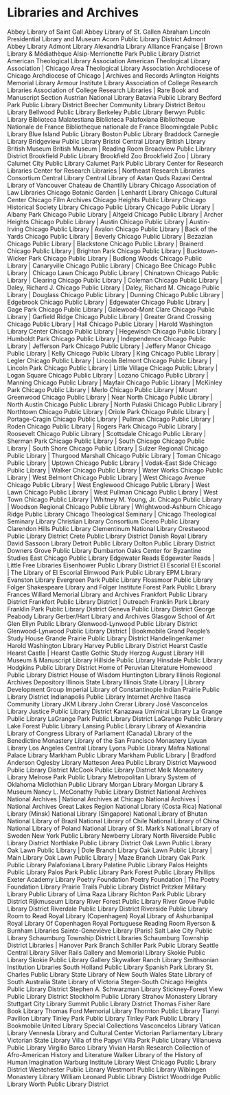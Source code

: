 # Libraries and Archives
Abbey Library of Saint Gall
Abbey Library of St. Gallen
Abraham Lincoln Presidential Library and Museum
Acorn Public Library District
Admont Abbey Library
Admont Library
Alexandria Library
Alliance Française | Brown Library & Médiathèque
Alsip-Merrionette Park Public Library District
American Theological Library Association
American Theological Library Association | Chicago Area Theological Library Association
Archdiocese of Chicago
Archdiocese of Chicago | Archives and Records
Arlington Heights Memorial Library
Armour Institute Library
Association of College Research Libraries
Association of College Research Libraries | Rare Book and Manuscript Section
Austrian National Library
Batavia Public Library
Bedford Park Public Library District
Beecher Community Library District
Beitou Library
Bellwood Public Library
Berkeley Public Library
Berwyn Public Library
Biblioteca Malatestiana
Biblioteca Palafoxiana
Bibliotheque Nationale de France
Bibliotheque nationale de France
Bloomingdale Public Library
Blue Island Public Library
Boston Public Library
Braddock Carnegie Library
Bridgeview Public Library
Bristol Central Library
British Library
British Museum
British Museum | Reading Room
Broadview Public Library District
Brookfield Public Library
Brookfield Zoo
Brookfield Zoo | Library
Calumet City Public Library
Calumet Park Public Library
Center for Research Libraries
Center for Research Libraries | Northeast Research Libraries Consortium
Central Library
Central Library of Astan Quds Razavi
Central Library of Vancouver
Chateau de Chantilly Library
Chicago Association of Law Libraries
Chicago Botanic Garden | Lenhardt Library
Chicago Cultural Center
Chicago Film Archives
Chicago Heights Public Library
Chicago Historical Society Library
Chicago Public Library
Chicago Public Library | Albany Park
Chicago Public Library | Altgeld
Chicago Public Library | Archer Heights
Chicago Public Library | Austin
Chicago Public Library | Austin-Irving
Chicago Public Library | Avalon
Chicago Public Library | Back of the Yards
Chicago Public Library | Beverly
Chicago Public Library | Bezazian
Chicago Public Library | Blackstone
Chicago Public Library | Brainerd
Chicago Public Library | Brighton Park
Chicago Public Library | Bucktown-Wicker Park
Chicago Public Library | Budlong Woods
Chicago Public Library | Canaryville
Chicago Public Library | Chicago Bee
Chicago Public Library | Chicago Lawn
Chicago Public Library | Chinatown
Chicago Public Library | Clearing
Chicago Public Library | Coleman
Chicago Public Library | Daley, Richard J.
Chicago Public Library | Daley, Richard M.
Chicago Public Library | Douglass
Chicago Public Library | Dunning
Chicago Public Library | Edgebrook
Chicago Public Library | Edgewater
Chicago Public Library | Gage Park
Chicago Public Library | Galewood-Mont Clare
Chicago Public Library | Garfield Ridge
Chicago Public Library | Greater Grand Crossing
Chicago Public Library | Hall
Chicago Public Library | Harold Washington Library Center
Chicago Public Library | Hegewisch
Chicago Public Library | Humboldt Park
Chicago Public Library | Independence
Chicago Public Library | Jefferson Park
Chicago Public Library | Jeffery Manor
Chicago Public Library | Kelly
Chicago Public Library | King
Chicago Public Library | Legler
Chicago Public Library | Lincoln Belmont
Chicago Public Library | Lincoln Park
Chicago Public Library | Little Village
Chicago Public Library | Logan Square
Chicago Public Library | Lozano
Chicago Public Library | Manning
Chicago Public Library | Mayfair
Chicago Public Library | McKinley Park
Chicago Public Library | Merlo
Chicago Public Library | Mount Greenwood
Chicago Public Library | Near North
Chicago Public Library | North Austin
Chicago Public Library | North Pulaski
Chicago Public Library | Northtown
Chicago Public Library | Oriole Park
Chicago Public Library | Portage-Cragin
Chicago Public Library | Pullman
Chicago Public Library | Roden
Chicago Public Library | Rogers Park
Chicago Public Library | Roosevelt
Chicago Public Library | Scottsdale
Chicago Public Library | Sherman Park
Chicago Public Library | South Chicago
Chicago Public Library | South Shore
Chicago Public Library | Sulzer Regional
Chicago Public Library | Thurgood Marshall
Chicago Public Library | Toman
Chicago Public Library | Uptown
Chicago Public Library | Vodak-East Side
Chicago Public Library | Walker
Chicago Public Library | Water Works
Chicago Public Library | West Belmont
Chicago Public Library | West Chicago Avenue
Chicago Public Library | West Englewood
Chicago Public Library | West Lawn
Chicago Public Library | West Pullman
Chicago Public Library | West Town
Chicago Public Library | Whitney M. Young, Jr.
Chicago Public Library | Woodson Regional
Chicago Public Library | Wrightwood-Ashburn
Chicago Ridge Public Library
Chicago Theological Seminary | Chicago Theological Seminary Library
Christian Library Consortium
Cicero Public Library
Clarendon Hills Public Library
Clementinum National Library
Crestwood Public Library District
Crete Public Library District
Danish Royal Library
David Sassoon Library
Detroit Public Library
Dolton Public Library District
Downers Grove Public Library
Dumbarton Oaks Center for Byzantine Studies
East Chicago Public Library
Edgewater Reads
Edgewater Reads | Little Free Libraries
Eisenhower Public Library District
El Escorial
El Escorial | The Library of El Escorial
Elmwood Park Public Library
EPM Library
Evanston Library
Evergreen Park Public Library
Flossmoor Public Library
Folger Shakespeare Library and Folger Institute
Forest Park Public Library
Frances Willard Memorial Library and Archives
Frankfort Public Library District
Frankfort Public Library District | Outreach
Franklin Park Library
Franklin Park Public Library District
Geneva Public Library District
George Peabody Library
Gerber/Hart Library and Archives
Glasgow School of Art
Glen Ellyn Public Library
Glenwood-Lynwood Public Library District
Glenwood-Lynwood Public Library District | Bookmobile
Grand People’s Study House
Grande Prairie Public Library District
Handelingenkamer
Harold Washington Library
Harvey Public Library District
Hearst Castle
Hearst Castle | Hearst Castle Gothic Study
Herzog August Library
Hill Museum & Manuscript Library
Hillside Public Library
Hinsdale Public Library
Hodgkins Public Library District
Home of Peruvian Literature
Homewood Public Library District
House of Wisdom
Huntington Library
Illinois Regional Archives Depository
Illinois State Library
Illinois State Library | Library Development Group
Imperial Library of Constantinople
Indian Prairie Public Library District
Indianapolis Public Library
Internet Archive
Itasca Community Library
JKM Library
John Crerar Library
José Vasconcelos Library
Justice Public Library District
Kanazawa Umimirai Library
La Grange Public Library
LaGrange Park Public Library District
LaGrange Public Library
Lake Forest Public Library
Lansing Public Library
Library of Alexandria
Library of Congress
Library of Parliament (Canada)
Library of the Benedictine Monastery
Library of the San Francisco Monastery
Liyuan Library
Los Angeles Central Library
Lyons Public Library
Mafra National Palace Library
Markham Public Library
Markham Public Library | Bradford Anderson Oglesby Library
Matteson Area Public Library District
Maywood Public Library District
McCook Public Library District
Melk Monastery Library
Melrose Park Public Library
Metropolitan Library System of Oklahoma
Midlothian Public Library
Morgan Library
Morgan Library & Museum
Nancy L. McConathy Public Library District
National Archives
National Archives | National Archives at Chicago
National Archives | National Archives Great Lakes Region
National Library (Costa Rica)
National Library (Minsk)
National Library (Singapore)
National Library of Bhutan
National Library of Brazil
National Library of Chile
National Library of China
National Library of Poland
National Library of St. Mark’s
National Library of Sweden
New York Public Library
Newberry Library
North Riverside Public Library District
Northlake Public Library District
Oak Lawn Public Library
Oak Lawn Public Library | Dole Branch Library
Oak Lawn Public Library | Main Library
Oak Lawn Public Library | Maze Branch Library
Oak Park Public Library
Palafoxiana Library
Palatine Public Library
Palos Heights Public Library
Palos Park Public Library
Park Forest Public Library
Phillips Exeter Academy Library
Poetry Foundation
Poetry Foundation | The Poetry Foundation Library
Prairie Trails Public Library District
Pritzker Military Library
Public Library of Lima
Raza Library
Richton Park Public Library District
Rijkmuseum Library
River Forest Public Library
River Grove Public Library District
Riverdale Public Library District
Riverside Public Library
Room to Read
Royal Library (Copenhagen)
Royal Library of Ashurbanipal
Royal Library Of Copenhagen
Royal Portuguese Reading Room
Ryerson & Burnham Libraries
Sainte-Geneviève Library (Paris)
Salt Lake City Public Library
Schaumburg Township District Libraries
Schaumburg Township District Libraries | Hanover Park Branch
Schiller Park Public Library
Seattle Central Library
Silver Rails Gallery and Memorial Library
Skokie Public Library
Skokie Public Library Gallery
Skywalker Ranch Library
Smithsonian Institution Libraries
South Holland Public Library
Spanish Park Library
St. Charles Public Library
State Library of New South Wales
State Library of South Australia
State Library of Victoria
Steger-South Chicago Heights Public Library District
Stephen A. Schwarzman Library
Stickney-Forest View Public Library District
Stockholm Public Library
Strahov Monastery Library
Stuttgart City Library
Summit Public Library District
Thomas Fisher Rare Book Library
Thomas Ford Memorial Library
Thornton Public Library
Tianyi Pavilion Library
Tinley Park Public Library
Tinley Park Public Library | Bookmobile
United Library Special Collections
Vasconcelos Library
Vatican Library
Vennesla Library and Cultural Center
Victorian Parliamentary Library
Victorian State Library
Villa of the Papyri
Villa Park Public Library
Villanueva Public Library
Virgilio Barco Library
Vivian Harsh Research Collection of Afro-American History and Literature
Walker Library of the History of Human Imagination
Warburg Institute Library
West Chicago Public Library District
Westchester Public Library
Westmont Public Library
Wiblingen Monastery Library
William Leonard Public Library District
Woodridge Public Library
Worth Public Library District